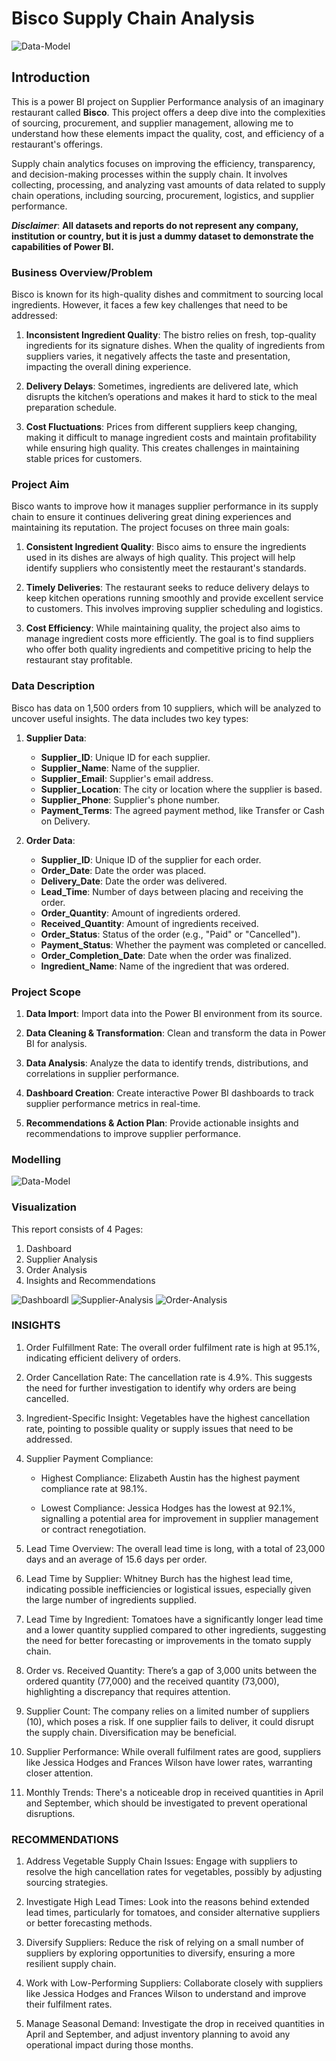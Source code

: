 # Bisco Supply Chain Analysis

![Data-Model](Images/Restuarant.jpg)

## Introduction

This is a power BI project on Supplier Performance analysis of an imaginary restaurant called **Bisco**. This project offers a deep dive into the complexities of sourcing, procurement, and supplier management, allowing me to understand how these elements impact the quality, cost, and efficiency of a restaurant's offerings.

Supply chain analytics focuses on improving the efficiency, transparency, and decision-making processes within the supply chain. It involves collecting, processing, and analyzing vast amounts of data related to supply chain operations, including sourcing, procurement, logistics, and supplier performance.

**_Disclaimer_**: __All datasets and reports do not represent any company, institution or country, but it is just a dummy dataset to demonstrate the capabilities of Power BI.__

### **Business Overview/Problem**

Bisco is known for its high-quality dishes and commitment to sourcing local ingredients. However, it faces a few key challenges that need to be addressed:

1. **Inconsistent Ingredient Quality**: The bistro relies on fresh, top-quality ingredients for its signature dishes. When the quality of ingredients from suppliers varies, it negatively affects the taste and presentation, impacting the overall dining experience.

2. **Delivery Delays**: Sometimes, ingredients are delivered late, which disrupts the kitchen’s operations and makes it hard to stick to the meal preparation schedule.

3. **Cost Fluctuations**: Prices from different suppliers keep changing, making it difficult to manage ingredient costs and maintain profitability while ensuring high quality. This creates challenges in maintaining stable prices for customers.

### **Project Aim**

Bisco wants to improve how it manages supplier performance in its supply chain to ensure it continues delivering great dining experiences and maintaining its reputation. The project focuses on three main goals:

1. **Consistent Ingredient Quality**: Bisco aims to ensure the ingredients used in its dishes are always of high quality. This project will help identify suppliers who consistently meet the restaurant's standards.

2. **Timely Deliveries**: The restaurant seeks to reduce delivery delays to keep kitchen operations running smoothly and provide excellent service to customers. This involves improving supplier scheduling and logistics.

3. **Cost Efficiency**: While maintaining quality, the project also aims to manage ingredient costs more efficiently. The goal is to find suppliers who offer both quality ingredients and competitive pricing to help the restaurant stay profitable.

### **Data Description**

Bisco has data on 1,500 orders from 10 suppliers, which will be analyzed to uncover useful insights. The data includes two key types:

1. **Supplier Data**:
   - **Supplier_ID**: Unique ID for each supplier.
   - **Supplier_Name**: Name of the supplier.
   - **Supplier_Email**: Supplier's email address.
   - **Supplier_Location**: The city or location where the supplier is based.
   - **Supplier_Phone**: Supplier's phone number.
   - **Payment_Terms**: The agreed payment method, like Transfer or Cash on Delivery.

2. **Order Data**:
   - **Supplier_ID**: Unique ID of the supplier for each order.
   - **Order_Date**: Date the order was placed.
   - **Delivery_Date**: Date the order was delivered.
   - **Lead_Time**: Number of days between placing and receiving the order.
   - **Order_Quantity**: Amount of ingredients ordered.
   - **Received_Quantity**: Amount of ingredients received.
   - **Order_Status**: Status of the order (e.g., "Paid" or "Cancelled").
   - **Payment_Status**: Whether the payment was completed or cancelled.
   - **Order_Completion_Date**: Date when the order was finalized.
   - **Ingredient_Name**: Name of the ingredient that was ordered.

### **Project Scope**

1. **Data Import**: Import data into the Power BI environment from its source.

2. **Data Cleaning & Transformation**: Clean and transform the data in Power BI for analysis.

3. **Data Analysis**: Analyze the data to identify trends, distributions, and correlations in supplier performance.

4. **Dashboard Creation**: Create interactive Power BI dashboards to track supplier performance metrics in real-time.

5. **Recommendations & Action Plan**: Provide actionable insights and recommendations to improve supplier performance.


### **Modelling**

![Data-Model](Images/BiscoModel.png)

### **Visualization**

This report consists of 4 Pages:
1. Dashboard
2. Supplier Analysis
3. Order Analysis
4. Insights and Recommendations

![Dashboardl](Images/file_page-0001.jpg)
![Supplier-Analysis](Images/file_page-0002.jpg)
![Order-Analysis](Images/file_page-0003.jpg)


### **INSIGHTS**

1. Order Fulfillment Rate: The overall order fulfilment rate is high at 95.1%, indicating efficient delivery of orders.

2. Order Cancellation Rate: The cancellation rate is 4.9%. This suggests the need for further investigation to identify why orders are being cancelled.

3. Ingredient-Specific Insight: Vegetables have the highest cancellation rate, pointing to possible quality or supply issues that need to be addressed.

4. Supplier Payment Compliance: 

   - Highest Compliance: Elizabeth Austin has the highest payment compliance rate at 98.1%.

   - Lowest Compliance: Jessica Hodges has the lowest at 92.1%, signalling a potential area for improvement in supplier management or contract renegotiation.

5. Lead Time Overview: The overall lead time is long, with a total of 23,000 days and an average of 15.6 days per order.

6. Lead Time by Supplier: Whitney Burch has the highest lead time, indicating possible inefficiencies or logistical issues, especially given the large number of ingredients supplied.

7. Lead Time by Ingredient: Tomatoes have a significantly longer lead time and a lower quantity supplied compared to other ingredients, suggesting the need for better forecasting or improvements in the tomato supply chain.

8. Order vs. Received Quantity: There’s a gap of 3,000 units between the ordered quantity (77,000) and the received quantity (73,000), highlighting a discrepancy that requires attention.

9. Supplier Count: The company relies on a limited number of suppliers (10), which poses a risk. If one supplier fails to deliver, it could disrupt the supply chain. Diversification may be beneficial.

10. Supplier Performance: While overall fulfilment rates are good, suppliers like Jessica Hodges and Frances Wilson have lower rates, warranting closer attention.

11. Monthly Trends: There's a noticeable drop in received quantities in April and September, which should be investigated to prevent operational disruptions.

### **RECOMMENDATIONS**

1. Address Vegetable Supply Chain Issues: Engage with suppliers to resolve the high cancellation rates for vegetables, possibly by adjusting sourcing strategies.

2. Investigate High Lead Times: Look into the reasons behind extended lead times, particularly for tomatoes, and consider alternative suppliers or better forecasting methods.

3. Diversify Suppliers: Reduce the risk of relying on a small number of suppliers by exploring opportunities to diversify, ensuring a more resilient supply chain.

4. Work with Low-Performing Suppliers: Collaborate closely with suppliers like Jessica Hodges and Frances Wilson to understand and improve their fulfilment rates.

5. Manage Seasonal Demand: Investigate the drop in received quantities in April and September, and adjust inventory planning to avoid any operational impact during those months.
